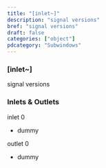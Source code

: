 ```yaml
---
title: "[inlet~]"
description: "signal versions"
bref: "signal versions"
draft: false
categories: ["object"]
pdcategory: "Subwindows"
---
```


### [inlet~]

signal versions

### Inlets & Outlets

inlet 0

 - dummy

outlet 0

 - dummy
 
